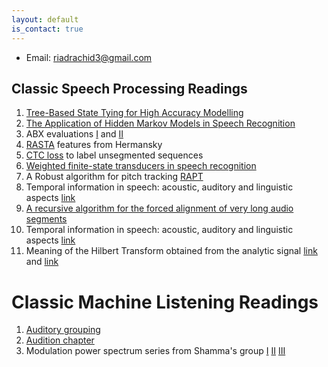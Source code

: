 ```yaml
---
layout: default
is_contact: true
---
```


* Email: [riadrachid3@gmail.com](mailto:riadrachid3@gmail.com)

<!-- ## Readings

1. [Causality blog article from Michael Nielsen](http://www.michaelnielsen.org/ddi/if-correlation-doesnt-imply-causation-then-what-does/)
2. [Notes on Speech Production models](./speech_production_models) -->

## Classic Speech Processing Readings

1. [Tree-Based State Tying for High Accuracy Modelling](http://www.aclweb.org/anthology/H94-1062)
2. [The Application of Hidden Markov Models in Speech Recognition](https://mi.eng.cam.ac.uk/~mjfg/mjfg_NOW.pdf)
3. ABX evaluations [I](http://thomas.schatz.cogserver.net/wp-content/uploads/2014/10/Schatz2013.pdf) and [II](http://thomas.schatz.cogserver.net/wp-content/uploads/2014/10/Schatz2014.pdf)
4. [RASTA](https://labrosa.ee.columbia.edu/~dpwe/papers/HermM94-rasta.pdf) features from Hermansky
5. [CTC loss](https://www.cs.toronto.edu/~graves/icml_2006.pdf) to label unsegmented sequences
6. [Weighted finite-state transducers in speech recognition](https://cs.nyu.edu/~mohri/pub/csl01.pdf)
7. A Robust algorithm for pitch tracking [RAPT](https://www.ee.columbia.edu/~dpwe/papers/Talkin95-rapt.pdf)
8. Temporal information in speech: acoustic, auditory and linguistic aspects [link](https://pdfs.semanticscholar.org/def5/7f2481ff6f776444d27b9073a1e84b9a2ce8.pdf)
9. [A recursive algorithm for the forced alignment of very long audio segments](https://pdfs.semanticscholar.org/b838/93a5bfd16a15c04dcdd615357599b77a7c1a.pdf)
10. Temporal information in speech: acoustic, auditory and linguistic aspects [link](https://pdfs.semanticscholar.org/def5/7f2481ff6f776444d27b9073a1e84b9a2ce8.pdf)
11. Meaning of the Hilbert Transform obtained from the analytic signal [link](https://en.wikipedia.org/wiki/Analytic_signal) and [link](https://dsp.stackexchange.com/questions/25845/meaning-of-hilbert-transform)

# Classic Machine Listening Readings

1. [Auditory grouping](http://web.mit.edu/hst.723/www/ThemePapers/ASA/Darwin97.pdf)
2. [Audition chapter](https://pdfs.semanticscholar.org/1415/08a6a6400d8b2a9b96c123af44b0384a6183.pdf)
3. Modulation power spectrum series from Shamma's group [I](https://users.cs.northwestern.edu/~pardo/courses/casa/papers/chi_ru_shamma_2005.pdf) [II](https://journals.physiology.org/doi/pdf/10.1152/jn.2001.85.3.1220) [III](https://hearingbrain.org/docs/Mesgarani_phonemes_2008.pdf)
